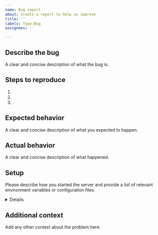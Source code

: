 ```yaml
---
name: Bug report
about: Create a report to help us improve
title: ''
labels: Type:Bug
assignees: ''

---
```


## Describe the bug

A clear and concise description of what the bug is.

## Steps to reproduce


1.
2.
3.

## Expected behavior
A clear and concise description of what you expected to happen.

## Actual behavior
A clear and concise description of what happened.

## Setup

Please describe how you started the server and provide a list of relevant environment variables or configuration files.

<details>
<p>

```console
OCIS_XXX=somevalue
OCIS_YYY=somevalue
PROXY_XXX=somevalue
```

</p>
</details>

## Additional context
Add any other context about the problem here.
